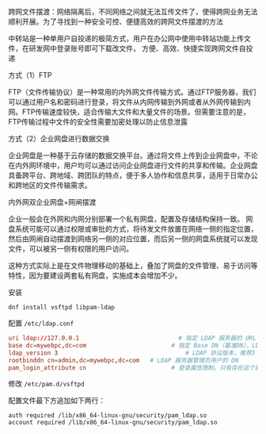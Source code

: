 跨网文件摆渡：网络隔离后，不同网络之间就无法互传文件了，使得跨网业务无法顺利开展。为了寻找到一种安全可控、便捷高效的跨网文件摆渡的方法

中转站是一种单用户自投递的极简方式，用户在办公网中使用中转站功能上传文件，在研发网中登录账号即可下载改文件， 方便、高效、快捷实现跨网文件自投递

方式（1）FTP

FTP（文件传输协议）是一种常用的内外网文件传输方式。通过FTP服务器，我们可以通过用户名和密码进行登录，将文件从内网传输到外网或者从外网传输到内网。FTP传输速度较快，适合传输大文件和大量文件的场景。但需要注意的是，FTP传输过程中文件的安全性需要加密处理以防止信息泄露

方式（2）企业网盘进行数据交换

企业网盘是一种基于云存储的数据交换平台。通过将文件上传到企业网盘中，不论在内外网环境中，用户均可以通过访问企业网盘进行文件的共享和传输。企业网盘具备跨平台、跨地域、跨团队的特点，便于多人协作和信息共享，适用于日常办公和跨地区的文件传输需求。

内外网双企业网盘+网闸摆渡

企业一般会在外网和内网分别部署一个私有网盘，配置及存储结构保持一致。 网盘系统可能可以通过权限或审批的方式，将待发文件放置在网络一侧的指定位置，然后由网闸自动摆渡到网络另一侧的对应位置，而后另一侧的网盘系统就可以发现文件，可以被另一侧有权限的用户访问。

这种方式实际上是在文件物理移动的基础上，叠加了网盘的文件管理、易于访问等特性，因为要建设两套私有网盘，实施成本会增加不少。

安装 

```
dnf install vsftpd libpam-ldap
```

配置 `/etc/ldap.conf`

```conf
uri ldap://127.0.0.1					        # 指定 LDAP 服务器的 URL 路径
base dc=mywebpc,dc=com					      # 指定 Base DN（基准DN），LDAP 客户端将从此 Base DN 进行用户搜索
ldap_version 3							          # LDAP 协议版本，推荐3
rootbinddn cn=admin,dc=mywebpc,dc=com	# LDAP 服务器管理员用户的 DN
pam_login_attribute cn					      # 登录属性限制。只有存在这个属性的用户才允许登录
```

修改 `/etc/pam.d/vsftpd`

配置文件最下方追加如下两行：

```
auth required /lib/x86_64-linux-gnu/security/pam_ldap.so
account required /lib/x86_64-linux-gnu/security/pam_ldap.so
```

